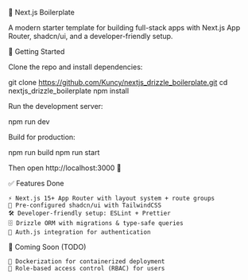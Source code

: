 🚀 Next.js Boilerplate

A modern starter template for building full-stack apps with Next.js App Router, shadcn/ui, and a developer-friendly setup.

🚀 Getting Started

Clone the repo and install dependencies:

git clone https://github.com/Kuncy/nextjs_drizzle_boilerplate.git
cd nextjs_drizzle_boilerplate
npm install

Run the development server:

npm run dev

Build for production:

npm run build
npm run start

Then open http://localhost:3000
🚀

✅ Features Done

    ⚡ Next.js 15+ App Router with layout system + route groups
    🎨 Pre-configured shadcn/ui with TailwindCSS
    🛠️ Developer-friendly setup: ESLint + Prettier
    🗄️ Drizzle ORM with migrations & type-safe queries
    🔑 Auth.js integration for authentication

🚧 Coming Soon (TODO)

    🐳 Dockerization for containerized deployment
    👥 Role-based access control (RBAC) for users
 


